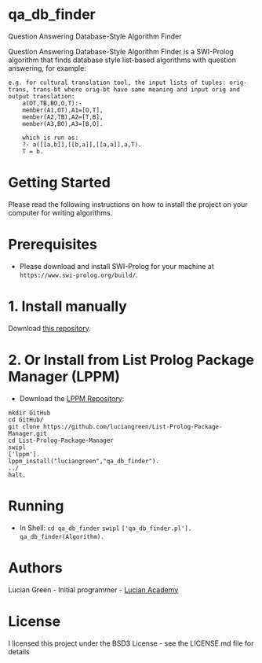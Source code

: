 # qa_db_finder
Question Answering Database-Style Algorithm Finder

Question Answering Database-Style Algorithm Finder is a SWI-Prolog algorithm that finds database style list-based algorithms with question answering, for example:

```
e.g. for cultural translation tool, the input lists of tuples: orig-trans, trans-bt where orig-bt have same meaning and input orig and output translation:
	a(OT,TB,BO,O,T):-
	member(A1,OT),A1=[O,T],
	member(A2,TB),A2=[T,B],
	member(A3,BO),A3=[B,O].
	
	which is run as:
	?- a([[a,b]],[[b,a]],[[a,a]],a,T).
	T = b.
```

# Getting Started

Please read the following instructions on how to install the project on your computer for writing algorithms.

# Prerequisites

* Please download and install SWI-Prolog for your machine at `https://www.swi-prolog.org/build/`.

# 1. Install manually

Download <a href="http://github.com/luciangreen/qa_db_finder/">this repository</a>.

# 2. Or Install from List Prolog Package Manager (LPPM)

* Download the <a href="https://github.com/luciangreen/List-Prolog-Package-Manager">LPPM Repository</a>:

```
mkdir GitHub
cd GitHub/
git clone https://github.com/luciangreen/List-Prolog-Package-Manager.git
cd List-Prolog-Package-Manager
swipl
['lppm'].
lppm_install("luciangreen","qa_db_finder").
../
halt.
```

# Running

* In Shell:
`cd qa_db_finder`
`swipl`
`['qa_db_finder.pl'].`
`qa_db_finder(Algorithm).`

# Authors

Lucian Green - Initial programmer - <a href="https://www.lucianacademy.com/">Lucian Academy</a>

# License

I licensed this project under the BSD3 License - see the LICENSE.md file for details
